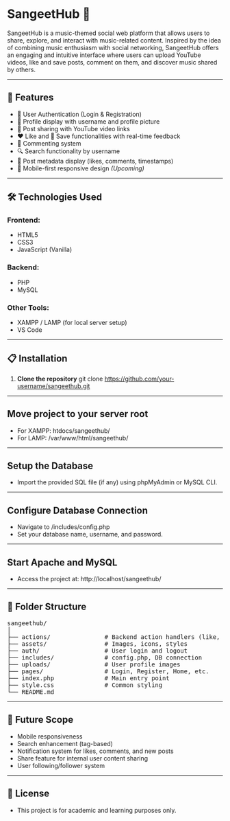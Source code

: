 # SangeetHub 🎵

SangeetHub is a music-themed social web platform that allows users to share, explore, and interact with music-related content. Inspired by the idea of combining music enthusiasm with social networking, SangeetHub offers an engaging and intuitive interface where users can upload YouTube videos, like and save posts, comment on them, and discover music shared by others.


---

## 📌 Features

- 🔐 User Authentication (Login & Registration)
- 👤 Profile display with username and profile picture
- 🎥 Post sharing with YouTube video links
- ❤️ Like and 💾 Save functionalities with real-time feedback
- 💬 Commenting system
- 🔍 Search functionality by username
- 📄 Post metadata display (likes, comments, timestamps)
- 📱 Mobile-first responsive design *(Upcoming)*

---

## 🛠️ Technologies Used

### Frontend:
- HTML5
- CSS3
- JavaScript (Vanilla)

### Backend:
- PHP
- MySQL

### Other Tools:
- XAMPP / LAMP (for local server setup)
- VS Code

---

## 📋 Installation

1. **Clone the repository**
   git clone https://github.com/your-username/sangeethub.git

---

## Move project to your server root
* For XAMPP: htdocs/sangeethub/
* For LAMP: /var/www/html/sangeethub/

---

## Setup the Database
* Import the provided SQL file (if any) using phpMyAdmin or MySQL CLI.

---

## Configure Database Connection
* Navigate to /includes/config.php
* Set your database name, username, and password.

---

## Start Apache and MySQL
* Access the project at: http://localhost/sangeethub/

---

## 🧩 Folder Structure

<pre>
sangeethub/
│
├── actions/               # Backend action handlers (like, save, comment)
├── assets/                # Images, icons, styles
├── auth/                  # User login and logout
├── includes/              # config.php, DB connection
├── uploads/               # User profile images
├── pages/                 # Login, Register, Home, etc.
├── index.php              # Main entry point
├── style.css              # Common styling
└── README.md
</pre>


---

## 🎯 Future Scope
* Mobile responsiveness
* Search enhancement (tag-based)
* Notification system for likes, comments, and new posts
* Share feature for internal user content sharing
* User following/follower system

--- 

## 📃 License
* This project is for academic and learning purposes only.
